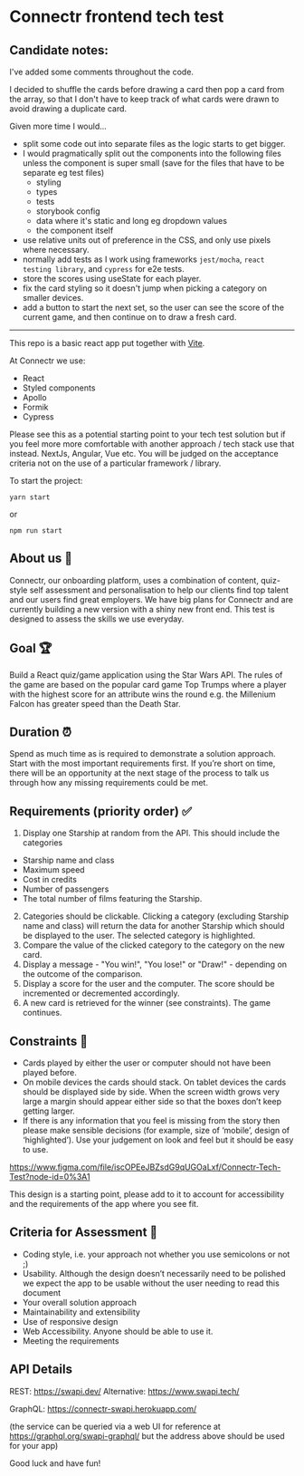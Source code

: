 # Connectr frontend tech test


## Candidate notes:

I've added some comments throughout the code.

I decided to shuffle the cards before drawing a card then pop a card from the array, so that I don't have to keep track of what cards were drawn to avoid drawing a duplicate card.  

Given more time I would...
- split some code out into separate files as the logic starts to get bigger. 
- I would pragmatically split out the components into the following files unless the component is super small (save for the files that have to be separate eg test files)
    - styling
    - types
    - tests
    - storybook config
    - data where it's static and long eg dropdown values
    - the component itself  
- use relative units out of preference in the CSS, and only use pixels where necessary.
- normally add tests as I work using frameworks `jest/mocha`, `react testing library`, and `cypress` for e2e tests.  
- store the scores using useState for each player.
- fix the card styling so it doesn't jump when picking a category on smaller devices.
- add a button to start the next set, so the user can see the score of the current game, and then continue on to draw a fresh card.  


-------

This repo is a basic react app put together with [Vite](https://vitejs.dev/).

At Connectr we use:

- React
- Styled components
- Apollo
- Formik
- Cypress

Please see this as a potential starting point to your tech test solution but if you feel more more comfortable with another approach / tech stack use that instead. NextJs, Angular, Vue etc.
You will be judged on the acceptance criteria not on the use of a particular framework / library.

To start the project:

`yarn start`

or

`npm run start`


## About us 👋

Connectr, our onboarding platform, uses a combination of content, quiz-style self assessment and personalisation to help our clients find top talent and our users find great employers. We have big plans for Connectr and are currently building a new version with a shiny new front end. This test is designed to assess the skills we use everyday.

## Goal 🏆

Build a React quiz/game application using the Star Wars API. The rules of the game are based on the popular card game Top Trumps where a player with the highest score for an attribute wins the round e.g. the Millenium Falcon has greater speed than the Death Star.

## Duration ⏰

Spend as much time as is required to demonstrate a solution approach. Start with the most important requirements first. If you’re short on time, there will be an opportunity at the next stage of the process to talk us through
how any missing requirements could be met.

## Requirements (priority order) ✅

1. Display one Starship at random from the API. This should include the categories

- Starship name and class
- Maximum speed
- Cost in credits
- Number of passengers
- The total number of films featuring the Starship.

2. Categories should be clickable. Clicking a category (excluding Starship name and class) will return the data for another Starship which should be displayed to the user. The selected category is highlighted.
3. Compare the value of the clicked category to the category on the new card.
4. Display a message - "You win!", "You lose!" or "Draw!" - depending on the outcome of the comparison.
5. Display a score for the user and the computer. The score should be incremented or decremented accordingly.
6. A new card is retrieved for the winner (see constraints). The game continues.

## Constraints 🔎

- Cards played by either the user or computer should not have been played before.
- On mobile devices the cards should stack. On tablet devices the cards should be displayed side by side. When the screen width grows very large a margin should appear either side so that the boxes don’t keep getting larger.
- If there is any information that you feel is missing from the story then please make sensible decisions (for example, size of ‘mobile’, design of ‘highlighted’). Use your judgement on look and feel but it should be easy to use.

https://www.figma.com/file/iscOPEeJBZsdG9qUGOaLxf/Connectr-Tech-Test?node-id=0%3A1

This design is a starting point, please add to it to account for accessibility and the requirements of the app where you see fit.

## Criteria for Assessment 📝

- Coding style, i.e. your approach not whether you use semicolons or not ;)
- Usability. Although the design doesn’t necessarily need to be polished we expect the
  app to be usable without the user needing to read this document
- Your overall solution approach
- Maintainability and extensibility
- Use of responsive design
- Web Accessibility. Anyone should be able to use it.
- Meeting the requirements

## API Details

REST: https://swapi.dev/
Alternative: https://www.swapi.tech/

GraphQL: https://connectr-swapi.herokuapp.com/

(the service can be queried via a web UI for reference at https://graphql.org/swapi-graphql/ but the address above should be used for your app)

Good luck and have fun!
